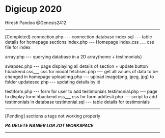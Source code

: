 # Digicup 2020

Hiresh Pandoo @Genesis2412
*******************************************************************************
[Completed]
connection.php  --- connection database
             index.sql --- table details for homepage sections
index.php       --- Homepage
    index.css   ___ css file for index

array.php       --- querying database in a 2D array(home + testimonials)

swapsec.php     --- page displaying all details of section + update button
    hbackend.css___ css for modal
fetchsec.php    --- get all values of data to be changed in homepage
uploadimg.php   --- upload image(png, jpeg, jpg) to folder
updatesec.php   --- updating details by id

testiform.php   --- form for user to add testimonials
testimonial.php --- page to display form
    hbackend.css___ css for form
addtesti.php    --- script to add testimonials in database
            testimonial.sql --- table details for testimonials
*******************************************************************************
[Pending]
sections a tags not working properly

***PA DELETE NANIER LOR ZOT WORKSPACE***
*******************************************************************************

